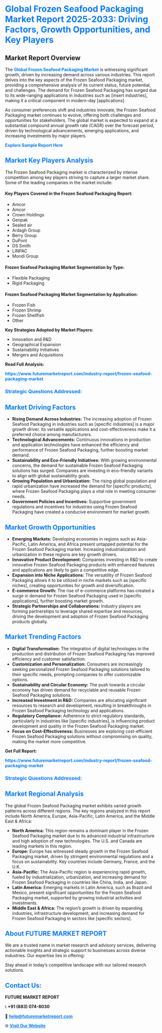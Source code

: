<h1 style="color: #007BFF;">Global Frozen Seafood Packaging Market Report 2025-2033: Driving Factors, Growth Opportunities, and Key Players</h1>

<section id="overview">
<h2>Market Report Overview</h2>
<p>The <a href="https://www.futuremarketreport.com/industry-report/frozen-seafood-packaging-market" style="color: #007BFF; text-decoration: none;"><strong>Global Frozen Seafood Packaging Market</strong></a> is witnessing significant growth, driven by increasing demand across various industries. This report delves into the key aspects of the Frozen Seafood Packaging market, providing a comprehensive analysis of its current status, future potential, and challenges. The demand for Frozen Seafood Packaging has surged due to its wide-ranging applications in industries such as [insert industries], making it a critical component in modern-day [applications].</p>
<p>As consumer preferences shift and industries innovate, the Frozen Seafood Packaging market continues to evolve, offering both challenges and opportunities for stakeholders. The global market is expected to expand at a substantial compound annual growth rate (CAGR) over the forecast period, driven by technological advancements, emerging applications, and increasing investments by major players.</p>
</section>

<section id="overview">
<p><a href="https://www.futuremarketreport.com/request-sample/reportId=51592" style="color: #007BFF; text-decoration: none;"><strong>Explore Sample Report Here</strong></a></p>
</section>

<section id="key-players">
<h2 style="color: #007BFF;">Market Key Players Analysis</h2>
<p>The Frozen Seafood Packaging market is characterized by intense competition among key players striving to capture a larger market share. Some of the leading companies in the market include:</p>
<h4>Key Players Covered in the Frozen Seafood Packaging Report:</h4>
<ul><li>Amcor</li><li>Amcor</li><li>Crown Holdings</li><li>Genpak</li><li>Sealed air</li><li>Ardagh Group</li><li>Berry Group</li><li>DuPont</li><li>DS Smith</li><li>LINPAC</li><li>Mondi Group</li></ul>
<h4>Frozen Seafood Packaging Market Segmentation by Type:</h4>
<ul><li>Flexible Packaging</li><li>Rigid Packaging</li></ul>

<h4>Frozen Seafood Packaging Market Segmentation by Application:</h4>
<ul><li>Frozen Fish</li><li>Frozen Shrimp</li><li>Frozen Shellfish</li><li>Other</li></ul>
<p><strong>Key Strategies Adopted by Market Players:</strong></p>
<ul>
<li>Innovation and R&D</li>
<li>Geographical Expansion</li>
<li>Sustainability Initiatives</li>
<li>Mergers and Acquisitions</li>
</ul>
</section>

<section>
<p><strong>Read Full Analysis: </strong></p><a href="https://www.futuremarketreport.com/industry-report/frozen-seafood-packaging-market" style="color: #007BFF; text-decoration: none;"><strong>https://www.futuremarketreport.com/industry-report/frozen-seafood-packaging-market</strong></a>
<h3 style="color: #007BFF;">Strategic Questions Addressed:</h3>
</section>

<section id="driving-factors">
<h2 style="color: #007BFF;">Market Driving Factors</h2>
<ul>
<li><strong>Rising Demand Across Industries:</strong> The increasing adoption of Frozen Seafood Packaging in industries such as [specific industries] is a major growth driver. Its versatile applications and cost-effectiveness make it a preferred choice among manufacturers.</li>
<li><strong>Technological Advancements:</strong> Continuous innovations in production and application technologies have enhanced the efficiency and performance of Frozen Seafood Packaging, further boosting market demand.</li>
<li><strong>Sustainability and Eco-Friendly Initiatives:</strong> With growing environmental concerns, the demand for sustainable Frozen Seafood Packaging solutions has surged. Companies are investing in eco-friendly variants to align with global sustainability goals.</li>
<li><strong>Growing Population and Urbanization:</strong> The rising global population and rapid urbanization have increased the demand for [specific products], where Frozen Seafood Packaging plays a vital role in meeting consumer needs.</li>
<li><strong>Government Policies and Incentives:</strong> Supportive government regulations and incentives for industries using Frozen Seafood Packaging have created a conducive environment for market growth.</li>
</ul>
</section>

<section id="growth-opportunities">
<h2 style="color: #007BFF;">Market Growth Opportunities</h2>
<ul>
<li><strong>Emerging Markets:</strong> Developing economies in regions such as Asia-Pacific, Latin America, and Africa present untapped potential for the Frozen Seafood Packaging market. Increasing industrialization and urbanization in these regions are key growth drivers.</li>
<li><strong>Innovative Product Development:</strong> Companies investing in R&D to create innovative Frozen Seafood Packaging products with enhanced features and applications are likely to gain a competitive edge.</li>
<li><strong>Expansion into Niche Applications:</strong> The versatility of Frozen Seafood Packaging allows it to be utilized in niche markets such as [specific niches], creating opportunities for growth and diversification.</li>
<li><strong>E-commerce Growth:</strong> The rise of e-commerce platforms has created a surge in demand for Frozen Seafood Packaging used in [specific applications], further boosting market growth.</li>
<li><strong>Strategic Partnerships and Collaborations:</strong> Industry players are forming partnerships to leverage shared expertise and resources, driving the development and adoption of Frozen Seafood Packaging products globally.</li>
</ul>
</section>

<section id="trending-factors">
<h2 style="color: #007BFF;">Market Trending Factors</h2>
<ul>
<li><strong>Digital Transformation:</strong> The integration of digital technologies in the production and distribution of Frozen Seafood Packaging has improved efficiency and customer satisfaction.</li>
<li><strong>Customization and Personalization:</strong> Consumers are increasingly seeking personalized Frozen Seafood Packaging solutions tailored to their specific needs, prompting companies to offer customizable options.</li>
<li><strong>Sustainability and Circular Economy:</strong> The push towards a circular economy has driven demand for recyclable and reusable Frozen Seafood Packaging solutions.</li>
<li><strong>Increased Investment in R&D:</strong> Companies are allocating significant resources to research and development, resulting in breakthroughs in Frozen Seafood Packaging technology and applications.</li>
<li><strong>Regulatory Compliance:</strong> Adherence to strict regulatory standards, particularly in industries like [specific industries], is influencing product development and quality in the Frozen Seafood Packaging market.</li>
<li><strong>Focus on Cost-Effectiveness:</strong> Businesses are exploring cost-efficient Frozen Seafood Packaging solutions without compromising on quality, making the market more competitive.</li>
</ul>
</section>

<section>
<p><strong>Get Full Report: </strong></p><a href="https://www.futuremarketreport.com/industry-report/frozen-seafood-packaging-market" style="color: #007BFF; text-decoration: none;"><strong>https://www.futuremarketreport.com/industry-report/frozen-seafood-packaging-market</strong></a>
<h3 style="color: #007BFF;">Strategic Questions Addressed:</h3>
</section>


<section id="regional-analysis">
<h2 style="color: #007BFF;">Market Regional Analysis</h2>
<p>The global Frozen Seafood Packaging market exhibits varied growth patterns across different regions. The key regions analyzed in this report include North America, Europe, Asia-Pacific, Latin America, and the Middle East & Africa:</p>
<ul>
<li><strong>North America:</strong> This region remains a dominant player in the Frozen Seafood Packaging market due to its advanced industrial infrastructure and high adoption of new technologies. The U.S. and Canada are leading markets in this region.</li>
<li><strong>Europe:</strong> Europe has witnessed steady growth in the Frozen Seafood Packaging market, driven by stringent environmental regulations and a focus on sustainability. Key countries include Germany, France, and the U.K.</li>
<li><strong>Asia-Pacific:</strong> The Asia-Pacific region is experiencing rapid growth, fueled by industrialization, urbanization, and increasing demand for Frozen Seafood Packaging in countries like China, India, and Japan.</li>
<li><strong>Latin America:</strong> Emerging markets in Latin America, such as Brazil and Mexico, present significant opportunities for the Frozen Seafood Packaging market, supported by growing industrial activities and investments.</li>
<li><strong>Middle East & Africa:</strong> The region’s growth is driven by expanding industries, infrastructure development, and increasing demand for Frozen Seafood Packaging in sectors like [specific sectors].</li>
</ul>
</section>

<footer>
<h2 style="color: #007BFF;">About FUTURE MARKET REPORT</h2>
<p>We are a trusted name in market research and advisory services, delivering actionable insights and strategic support to businesses across diverse industries. Our expertise lies in offering:</p>

<p>Stay ahead in today’s competitive landscape with our tailored research solutions.</p>

<h2 style="color: #007BFF;">Contact Us:</h2>
<p><strong>FUTURE MARKET REPORT</strong></p>
<p>📞 <strong>+91 (883) 074-8030</strong></p>
<p>📧 <strong><a href="mailto:help@futuremarketreport.com" style="color: #007BFF;">help@futuremarketreport.com</a></strong></p>
<p>🌐 <strong><a href="https://www.futuremarketreport.com/" style="color: #007BFF;">Visit Our Website</a></strong></p>
</footer>